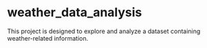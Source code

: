 # weather_data_analysis
This project is designed to explore and analyze a dataset containing weather-related information. 
